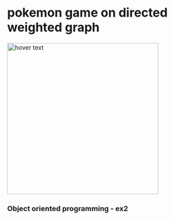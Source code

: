 # pokemon game on directed weighted graph

  <img src="C:\Users\97252\IdeaProjects\OOP- Ex2_new\p1.jpg" width="350" title="hover text">


### Object oriented programming - ex2





